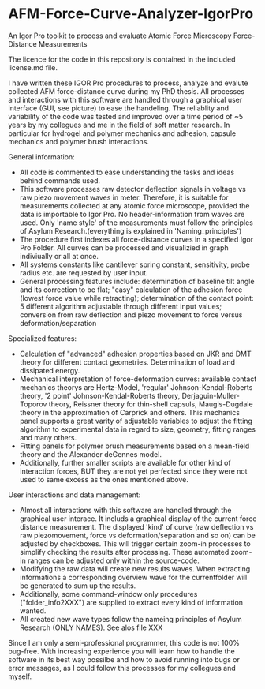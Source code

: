 # AFM-Force-Curve-Analyzer-IgorPro
An Igor Pro toolkit to process and evaluate Atomic Force Microscopy Force-Distance Measurements

The licence for the code in this repository is contained in the included license.md file.

I have written these IGOR Pro procedures to process, analyze and evalute collected AFM force-distance curve during my PhD thesis. All processes and interactions with this software are handled through a graphical user interface (GUI, see picture) to ease the handeling. The reliablity and variability of the code was tested and improved over a time period of ~5 years by my collegues and me in the field of soft matter research. In particular for hydrogel and polymer mechanics and adhesion, capsule mechanics and polymer brush interactions.

General information:
- All code is commented to ease understanding the tasks and ideas behind commands used.
- This software processes raw detector deflection signals in voltage vs raw piezo movement waves in meter. Therefore, it is suitable for measurements collected at any atomic force microscope, provided the data is importable to Igor Pro. No header-information from waves are used. Only 'name style' of the measurements must follow the principles of Asylum Research.(everything is explained in 'Naming_principles')
- The procedure first indexes all force-distance curves in a specified Igor Pro Folder. All curves can be processed and visualizied in graph indiviually or all at once.
- All systems constants like cantilever spring constant, sensitivity, probe radius etc. are requested by user input.
- General processing features include: determination of baseline tilt angle and its correction to be flat; "easy" calculation of the adhesion force (lowest force value while retracting); determination of the contact point: 5 different algorithm adjustable through different input values; conversion from raw deflection and piezo movement to force versus deformation/separation

Specialized features: 
- Calculation of "advanced" adhesion properties based on JKR and DMT theory for different contact geometries. Determination of        load and dissipated energy.
- Mechanical interpretation of force-deformation curves: available contact mechanics theorys are Hertz-Model, 'regular' Johnson-Kendal-Roberts theory, '2 point' Johnson-Kendal-Roberts theory, Derjaguin-Muller-Toporov theory, Reissner theory for thin-shell capsuls, Maugis-Dugdale theory in the approximation of Carprick and others. This mechanics panel supports a great varity of adjustable variables to adjust the fitting algorithm to experimental data in regard to size, geometry, fitting ranges and many others.
- Fitting panels for polymer brush measurements based on a mean-field theory and the Alexander deGennes model.
- Additionally, further smaller scripts are available for other kind of interaction forces, BUT they are not yet perfected since they were not used to same excess as the ones mentioned above.

User interactions and data management:
- Almost all interactions with this software are handled through the graphical user interace. It includs a graphical display of the current force distance measurement. The displayed 'kind' of curve (raw deflection vs raw piezomovement, force vs deformation/separation and so on) can be adjusted by checkboxes. This will trigger certain zoom-in processes to simplify checking the results after processing. These automated zoom-in ranges can be adjusted only within the source-code.
- Modifying the raw data will create new results waves. When extracting informations a corresponding overview wave for the currentfolder will be generated to sum up the results.
- Additionally, some command-window only procedures ("folder_info2XXX") are supplied to extract every kind of information wanted.
- All created new wave types follow the nameing principles of Asylum Research (ONLY NAMES). See alos file XXX



Since I am only a semi-professional programmer, this code is not 100% bug-free. With increasing experience you will learn how to handle the software in its best way possilbe and how to avoid running into bugs or error messages, as I could follow this processes for my collegues and myself.
